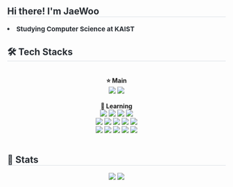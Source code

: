 <div style="text-align: left;"> 
    <h2 style="border-bottom: 1px solid #d8dee4; color: #282d33;"> Hi there! I'm JaeWoo </h2>  
    <div style="font-weight: 700; font-size: 15px; text-align: left; color: #282d33;"> <li> Studying Computer Science at KAIST </div> 
</div>

<div style="text-align: left;">
<h2 style="border-bottom: 1px solid #d8dee4; color: #282d33;"> 🛠️ Tech Stacks </h2> 
<br>

<!-- ⭐ Main Skills -->
<div align="center"> 
    <b>⭐ Main</b><br/>
    <img src="https://img.shields.io/badge/C-A8B9CC?style=flat-square&logo=C&logoColor=white">
    <img src="https://img.shields.io/badge/Python-3776AB?style=flat-square&logo=Python&logoColor=white">
</div>  

<br>

<!-- 🌱 Learning Skills -->
<div align="center">
    <b>🌱 Learning</b><br/>
    <img src="https://img.shields.io/badge/Flask-000000?style=flat-square&logo=Flask&logoColor=white">
    <img src="https://img.shields.io/badge/Docker-2496ED?style=flat-square&logo=Docker&logoColor=white">
    <img src="https://img.shields.io/badge/Java-007396?style=flat-square&logo=Java&logoColor=white">
    <img src="https://img.shields.io/badge/Javascript-F7DF1E?style=flat-square&logo=Javascript&logoColor=black"><br/>
    <img src="https://img.shields.io/badge/PyTorch-EE4C2C?style=flat-square&logo=PyTorch&logoColor=white">
    <img src="https://img.shields.io/badge/MySQL-4479A1?style=flat-square&logo=MySQL&logoColor=white">
    <img src="https://img.shields.io/badge/React-61DAFB?style=flat-square&logo=React&logoColor=white">
    <img src="https://img.shields.io/badge/Rust-000000?style=flat-square&logo=Rust&logoColor=white"/>
    <img src="https://img.shields.io/badge/Selenium-43B02A?style=flat-square&logo=Selenium&logoColor=white"><br/>
    <img src="https://img.shields.io/badge/HTML5-E34F26?style=flat-square&logo=HTML5&logoColor=white">
    <img src="https://img.shields.io/badge/Tailwind CSS-06B6D4?style=flat-square&logo=Tailwind CSS&logoColor=white"/>
    <img src="https://img.shields.io/badge/Bootstrap-7952B3?style=flat-square&logo=Bootstrap&logoColor=white">
    <img src="https://img.shields.io/badge/Linux-FCC624?style=flat-square&logo=Linux&logoColor=black">
    <img src="https://img.shields.io/badge/Matlab-0076a8?style=flat-square&logo=Matlab&logoColor=white">
</div>
</div>

<br>

<!-- 📊 Stats -->
<div style="text-align: left;"> 
    <h2 style="border-bottom: 1px solid #d8dee4; color: #282d33;"> 🏅 Stats </h2> 
    <div align="center"> 
        <img src="https://github-readme-stats.vercel.app/api?username=legojeon&theme=transparent"/> 
        <img src="https://github-readme-stats.vercel.app/api/top-langs/?username=legojeon&layout=compact&theme=transparent"/> 
    </div> 
</div>
